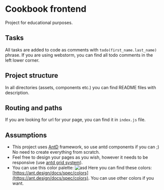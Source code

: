 # Cookbook frontend

Project for educational purposes.

## Tasks

All tasks are added to code as comments with `todo(first_name.last_name)` phrase. If you are using webstorm, you can
find all todo comments in the left lower corner.

## Project structure

In all directories (assets, components etc.) you can find README files with description.

## Routing and paths

If you are looking for url for your page, you can find it in `index.js` file.

## Assumptions

- This project uses [AntD](https://ant.design/docs/react/introduce) framework, so use antd components if you can ;) No
  need to create everything from scratch.
- Feel free to design your pages as you wish, however it needs to be responsive
  (use [antd grid system](https://ant.design/components/grid/)).
- You can use this color palette:
![asd](https://gw.alipayobjects.com/mdn/rms_08e378/afts/img/A*1c74TKxuEW4AAAAAAAAAAABkARQnAQ)
Here you can find these colors: [https://ant.design/docs/spec/colors](https://ant.design/docs/spec/colors).
You can use other colors if you want.
